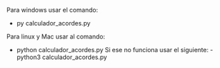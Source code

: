 Para windows usar el comando:
- py calculador_acordes.py


Para linux y Mac usar al comando:
- python calculador_acordes.py
Si ese no funciona usar el siguiente:
-python3 calculador_acordes.py